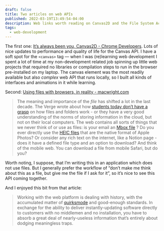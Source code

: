 ```yaml
---
draft: false
title: Two articles on web APIs
published: 2022-03-19T13:49:54-04:00
description: Web links worth reading on Canvas2D and the File System Access API.
tags:
  - web-development
---
```

The first one: [It’s always been you, Canvas2D - Chrome Developers](https://developer.chrome.com/blog/canvas2d/). Lots of nice updates to performance and quality of life for the Canvas API. I have a soft spot for the `<canvas>` tag — when I was (re)learning web development I spent a lot of time at my non-development related job spinning up little web projects that required no libraries or compilation steps to run in the browser pre-installed on my laptop. The canvas element was the most readily available but also _complex_  web API that runs locally, so I built all kinds of interfaces and animations in it while learning.

Second: [Using files with browsers, in reality - macwright.com](https://macwright.com/2022/03/04/browsers-and-files.html)

> The meaning and importance of the *file* has shifted a lot in the last decade. The Verge wrote about how  [students today don’t have a grasp](https://www.theverge.com/22684730/students-file-folder-directory-structure-education-gen-z)  on how files and folders work - or they have a very good understanding of the norms of storing information in the cloud, but not on their local computers. The web contains all sorts of things that we never think of or use as files: is your email an  [Mbox file](https://en.wikipedia.org/wiki/Mbox) ? Do you ever directly use the  [HEIC files](https://en.wikipedia.org/wiki/High_Efficiency_Image_File_Format)  that are the native format of Apple Photos? Or consider any rich text on the internet, like a Notion page - does it have a defined file type and an option to download? And think of the mobile web. You can download a file from mobile Safari, but do you?

Worth noting, I suppose, that I’m writing this in an application which does not use files. But I generally prefer the workflow of “don’t make me think about this as a file, but give me the file if I ask for it”, so it’s nice to see this API coming together.

And I enjoyed this bit from that article:

> Working with the web platform is dealing with history, with the accumulated matter of  [quirksmode](https://www.quirksmode.org/)  and good-enough standards. In exchange for the ability to deliver instantly-updating software directly to customers with no middlemen and no installation, you have to absorb a great deal of nearly-useless information that’s entirely about dodging meaningless traps.